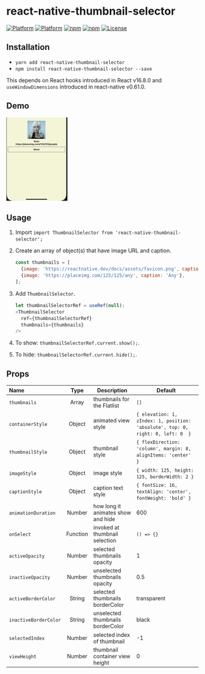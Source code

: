 # react-native-thumbnail-selector

[![Platform](https://img.shields.io/badge/react-v16.8.0-lightgrey?style=flat-square)](https://reactjs.org/)
[![Platform](https://img.shields.io/badge/react--native-v0.61.0-blue?style=flat-square)](https://github.com/facebook/react-native)
[![npm](https://img.shields.io/npm/v/react-native-thumbnail-selector?style=flat-square)](https://www.npmjs.com/package/react-native-thumbnail-selector)
[![npm](https://img.shields.io/npm/dm/react-native-thumbnail-selector?style=flat-square)](https://www.npmjs.com/package/react-native-thumbnail-selector)
[![License](https://img.shields.io/badge/license-MIT-blue.svg?style=flat-square)](https://raw.github.com/testshallpass/react-native-thumbnail-selector/master/LICENSE)

## Installation

* ```yarn add react-native-thumbnail-selector```
* ```npm install react-native-thumbnail-selector --save```

This depends on React hooks introduced in React v16.8.0 and `useWindowDimensions` introduced in react-native v0.61.0.

## Demo

![screenshot](./assets/demo.gif)

## Usage

1. Import `import ThumbnailSelector from 'react-native-thumbnail-selector';`
2. Create an array of object(s) that have image URL and caption.

    ```javascript
    const thumbnails = [
      {image: 'https://reactnative.dev/docs/assets/favicon.png', caption: 'React-native'},
      {image: 'https://placeimg.com/125/125/any', caption: 'Any'},
    ];
    ```

3. Add `ThumbnailSelector`.

    ```javascript
    let thumbnailSelectorRef = useRef(null);
    <ThumbnailSelector
      ref={thumbnailSelectorRef}
      thumbnails={thumbnails}
    />
    ```

4. To show: ```thumbnailSelectorRef.current.show();```.
5. To hide: ```thumbnailSelectorRef.current.hide();```.

## Props

| Name | Type | Description | Default |
| :--- | :---: | --- | --- |
| ```thumbnails``` | Array | thumbnails for the Flatlist | `[]`
| ```containerStyle``` | Object | animated view style | `{ elevation: 1, zIndex: 1, position: 'absolute', top: 0, right: 0, left: 0  }`
| ```thumbnailStyle``` | Object | thumbnail style | `{ flexDirection: 'column', margin: 8, alignItems: 'center' }`
| ```imageStyle``` | Object | image style | `{ width: 125, height: 125, borderWidth: 2 }`
| ```captionStyle``` | Object | caption text style | `{ fontSize: 16, textAlign: 'center', fontWeight: 'bold' }`
| ```animationDuration``` | Number  | how long it animates show and hide | 600
| ```onSelect``` | Function  | invoked at thumbnail selection | `() => {}`
| ```activeOpacity``` | Number  | selected thumbnails opacity | 1
| ```inactiveOpacity``` | Number  | unselected thumbnails opacity | 0.5
| ```activeBorderColor``` | String  | selected thumbnails borderColor | transparent
| ```inactiveBorderColor``` | String  | unselected thumbnails borderColor | black
| ```selectedIndex``` | Number  | selected index of thumbnail | -1
| ```viewHeight``` | Number  | thumbnail container view height | 0
